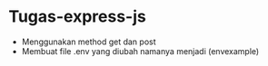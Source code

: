# Tugas-express-js
- Menggunakan method get dan post
- Membuat file .env yang diubah namanya menjadi (envexample)
